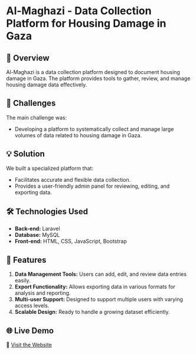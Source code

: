 # Al-Maghazi - Data Collection Platform for Housing Damage in Gaza

## 📌 Overview
Al-Maghazi is a data collection platform designed to document housing damage in Gaza. The platform provides tools to gather, review, and manage housing damage data effectively.

## 🚀 Challenges
The main challenge was:
- Developing a platform to systematically collect and manage large volumes of data related to housing damage in Gaza.

## 💡 Solution
We built a specialized platform that:
- Facilitates accurate and flexible data collection.
- Provides a user-friendly admin panel for reviewing, editing, and exporting data.

## 🛠️ Technologies Used
- **Back-end:** Laravel
- **Database:** MySQL
- **Front-end:** HTML, CSS, JavaScript, Bootstrap

## 🔑 Features
1. **Data Management Tools:** Users can add, edit, and review data entries easily.
2. **Export Functionality:** Allows exporting data in various formats for analysis and reporting.
3. **Multi-user Support:** Designed to support multiple users with varying access levels.
4. **Scalable Design:** Ready to handle a growing dataset efficiently.

## 🌐 Live Demo
🔗 [Visit the Website](https://al-maghazi.com)
